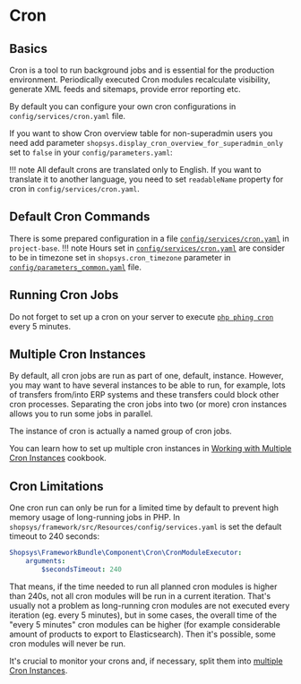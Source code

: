 # Cron

## Basics
Cron is a tool to run background jobs and is essential for the production environment.
Periodically executed Cron modules recalculate visibility, generate XML feeds and sitemaps, provide error reporting etc.

By default you can configure your own cron configurations in `config/services/cron.yaml` file.

If you want to show Cron overview table for non-superadmin users you need add parameter `shopsys.display_cron_overview_for_superadmin_only` set to `false` in your `config/parameters.yaml`:

!!! note
    All default crons are translated only to English. If you want to translate it to another language, you need to set `readableName` property for cron in `config/services/cron.yaml`.

## Default Cron Commands
There is some prepared configuration in a file [`config/services/cron.yaml`](https://github.com/shopsys/project-base/blob/master/config/services/cron.yaml) in `project-base`.
!!! note
    Hours set in [`config/services/cron.yaml`](https://github.com/shopsys/project-base/blob/master/config/services/cron.yaml) are consider to be in timezone set in `shopsys.cron_timezone` parameter in [`config/parameters_common.yaml`](https://github.com/shopsys/project-base/blob/master/config/parameters_common.yaml) file.

## Running Cron Jobs
Do not forget to set up a cron on your server to execute [`php phing cron`](../introduction/console-commands-for-application-management-phing-targets.md#cron) every 5 minutes.

## Multiple Cron Instances
By default, all cron jobs are run as part of one, default, instance.
However, you may want to have several instances to be able to run, for example, lots of transfers from/into ERP systems and these transfers could block other cron processes.
Separating the cron jobs into two (or more) cron instances allows you to run some jobs in parallel.

The instance of cron is actually a named group of cron jobs.

You can learn how to set up multiple cron instances in [Working with Multiple Cron Instances](../cookbook/working-with-multiple-cron-instances.md) cookbook.

## Cron Limitations
One cron run can only be run for a limited time by default to prevent high memory usage of long-running jobs in PHP.
In `shopsys/framework/src/Resources/config/services.yaml` is set the default timeout to 240 seconds:

```yaml
Shopsys\FrameworkBundle\Component\Cron\CronModuleExecutor:
    arguments:
        $secondsTimeout: 240
```

That means, if the time needed to run all planned cron modules is higher than 240s, not all cron modules will be run in a current iteration.
That's usually not a problem as long-running cron modules are not executed every iteration (eg. every 5 minutes),
but in some cases, the overall time of the "every 5 minutes" cron modules can be higher (for example considerable amount of products to export to Elasticsearch).
Then it's possible, some cron modules will never be run.

It's crucial to monitor your crons and, if necessary, split them into [multiple Cron Instances](#multiple-cron-instances).
